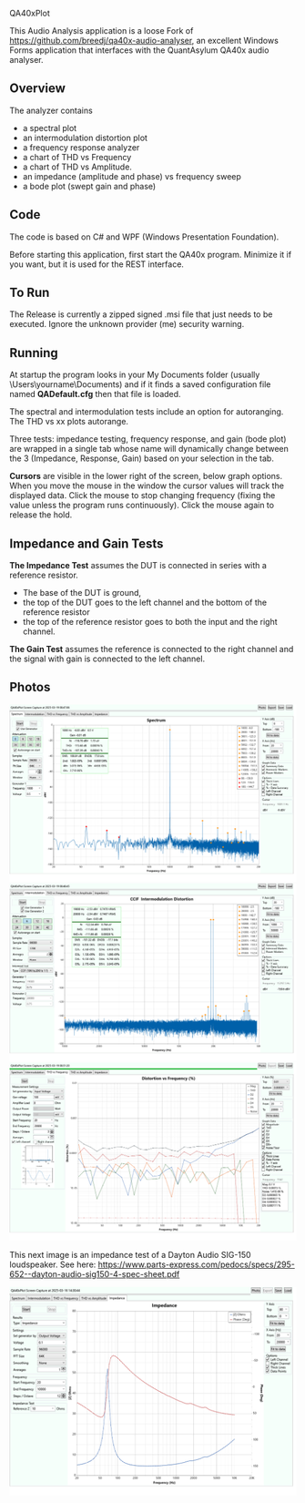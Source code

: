 QA40xPlot

This Audio Analysis application is a loose Fork of https://github.com/breedj/qa40x-audio-analyser, an excellent Windows Forms application
that interfaces with the QuantAsylum QA40x audio analyser.

## Overview

The analyzer contains 

- a spectral plot
- an intermodulation distortion plot
- a frequency response analyzer
- a chart of THD vs Frequency 
- a chart of THD vs Amplitude.
- an impedance (amplitude and phase) vs frequency sweep
- a bode plot (swept gain and phase)

## Code
The code is based on C# and WPF (Windows Presentation Foundation).

Before starting this application, first start the QA40x program. Minimize it if you want, but it is used for the
REST interface. 

## To Run

The Release is currently a zipped signed .msi file that just needs to be executed. Ignore the unknown provider (me) security warning.

## Running

At startup the program looks in your My Documents folder (usually \Users\yourname\Documents) and if it finds 
a saved configuration file named **QADefault.cfg** then that file is loaded.

The spectral and intermodulation tests include an option for autoranging. The THD vs xx plots autorange.

Three tests: impedance testing, frequency response, and gain (bode plot) are wrapped in a single tab whose name
will dynamically change between the 3 (Impedance, Response, Gain) based on your selection in the tab.

**Cursors** are visible in the lower right of the screen, below graph options. When you move the mouse in the window
the cursor values will track the displayed data. Click the mouse to stop changing frequency (fixing the value unless the program runs
continuously). Click the mouse again to release the hold.

## Impedance and Gain Tests
**The Impedance Test** assumes the DUT is connected in series with a reference resistor. 

* The base of the DUT is ground, 
* the top of the DUT goes to the left channel and the bottom of the reference resistor
* the top of the reference resistor goes to both the input and the right channel.

**The Gain Test** assumes the reference is connected to the right channel and the signal with gain is connected to the left channel.

## Photos
![spectrum](./QA40xPlot/Images/SpectralPlot.png)
![imd](./QA40xPlot/Images/CCIFImdPlot.png)
![thd vs freq](./QA40xPlot/Images/ThdVsFreq.png)

This next image is an impedance test of a Dayton Audio SIG-150 loudspeaker. 
See here: https://www.parts-express.com/pedocs/specs/295-652--dayton-audio-sig150-4-spec-sheet.pdf

![impedance](./QA40xPlot/Images/ImpedancePlot.png)
